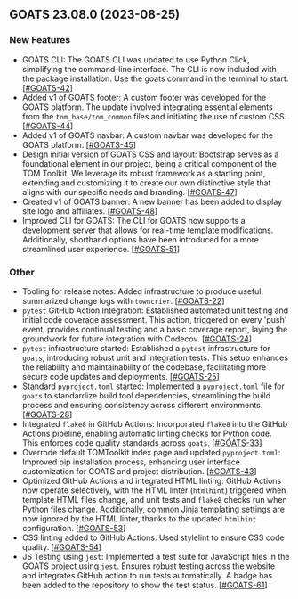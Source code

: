## GOATS 23.08.0 (2023-08-25)


### New Features

- GOATS CLI: The GOATS CLI was updated to use Python Click, simplifying the command-line interface. The CLI is now included with the package installation. Use the goats command in the terminal to start. [[#GOATS-42](https://noirlab.atlassian.net/browse/GOATS-42)]
- Added v1 of GOATS footer: A custom footer was developed for the GOATS platform. The update involved integrating essential elements from the `tom_base/tom_common` files and initiating the use of custom CSS. [[#GOATS-44](https://noirlab.atlassian.net/browse/GOATS-44)]
- Added v1 of GOATS navbar: A custom navbar was developed for the GOATS platform. [[#GOATS-45](https://noirlab.atlassian.net/browse/GOATS-45)]
- Design initial version of GOATS CSS and layout: Bootstrap serves as a foundational element in our project, being a critical component of the TOM Toolkit. We leverage its robust framework as a starting point, extending and customizing it to create our own distinctive style that aligns with our specific needs and branding. [[#GOATS-47](https://noirlab.atlassian.net/browse/GOATS-47)]
- Created v1 of GOATS banner: A new banner has been added to display site logo and affiliates. [[#GOATS-48](https://noirlab.atlassian.net/browse/GOATS-48)]
- Improved CLI for GOATS: The CLI for GOATS now supports a development server that allows for real-time template modifications. Additionally, shorthand options have been introduced for a more streamlined user experience. [[#GOATS-51](https://noirlab.atlassian.net/browse/GOATS-51)]


### Other

- Tooling for release notes: Added infrastructure to produce useful, summarized change logs with `towncrier`. [[#GOATS-22](https://noirlab.atlassian.net/browse/GOATS-22)]
- `pytest` GitHub Action Integration: Established automated unit testing and initial code coverage assessment. This action, triggered on every 'push' event, provides continual testing and a basic coverage report, laying the groundwork for future integration with Codecov. [[#GOATS-24](https://noirlab.atlassian.net/browse/GOATS-24)]
- `pytest` infrastructure started: Established a `pytest` infrastructure for `goats`, introducing robust unit and integration tests. This setup enhances the reliability and maintainability of the codebase, facilitating more secure code updates and deployments. [[#GOATS-25](https://noirlab.atlassian.net/browse/GOATS-25)]
- Standard `pyproject.toml` started: Implemented a `pyproject.toml` file for `goats` to standardize build tool dependencies, streamlining the build process and ensuring consistency across different environments. [[#GOATS-28](https://noirlab.atlassian.net/browse/GOATS-28)]
- Integrated `flake8` in GitHub Actions: Incorporated `flake8` into the GitHub Actions pipeline, enabling automatic linting checks for Python code. This enforces code quality standards across `goats`. [[#GOATS-33](https://noirlab.atlassian.net/browse/GOATS-33)]
- Overrode default TOMToolkit index page and updated `pyproject.toml`: Improved pip installation process, enhancing user interface customization for GOATS and project distribution. [[#GOATS-43](https://noirlab.atlassian.net/browse/GOATS-43)]
- Optimized GitHub Actions and integrated HTML linting: GitHub Actions now operate selectively, with the HTML linter (`htmlhint`) triggered when template HTML files change, and unit tests and `flake8` checks run when Python files change. Additionally, common Jinja templating settings are now ignored by the HTML linter, thanks to the updated `htmlhint` configuration. [[#GOATS-53](https://noirlab.atlassian.net/browse/GOATS-53)]
- CSS linting added to GitHub Actions: Used stylelint to ensure CSS code quality. [[#GOATS-54](https://noirlab.atlassian.net/browse/GOATS-54)]
- JS Testing using `jest`: Implemented a test suite for JavaScript files in the GOATS project using `jest`. Ensures robust testing across the website and integrates GitHub action to run tests automatically. A badge has been added to the repository to show the test status. [[#GOATS-61](https://noirlab.atlassian.net/browse/GOATS-61)]
